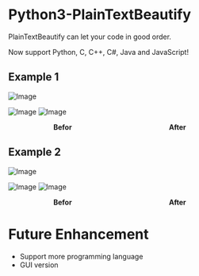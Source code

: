 # Python3-PlainTextBeautify
PlainTextBeautify can let your code in good order.

Now support Python, C, C++, C#, Java and JavaScript!

## Example 1

![Image](https://i.imgur.com/m5KZMUJ.png)

![Image](https://i.imgur.com/9vRaojN.png)
![Image](https://i.imgur.com/MqzEcpY.png)

**&ensp;&emsp;&emsp;&emsp;&emsp;&emsp;&emsp;Befor&emsp;&emsp;&emsp;&emsp;&emsp;&emsp;&emsp;&emsp;&emsp;&emsp;&emsp;&emsp;&emsp;&emsp;After** 

## Example 2

![Image](https://i.imgur.com/st4dbWE.png)

![Image](https://i.imgur.com/uZ5jkpt.png)
![Image](https://i.imgur.com/rwrfa9k.png)

**&ensp;&emsp;&emsp;&emsp;&emsp;&emsp;&emsp;Befor&emsp;&emsp;&emsp;&emsp;&emsp;&emsp;&emsp;&emsp;&emsp;&emsp;&emsp;&emsp;&emsp;&emsp;After**
# Future Enhancement
* Support more programming language
* GUI version
